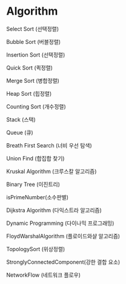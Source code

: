 # Algorithm

Select Sort (선택정렬)

Bubble Sort (버블정렬)
 
Insertion Sort (선택정렬)

Quick Sort (퀵정렬)

Merge Sort (병합정렬)

Heap Sort (힙정렬)

Counting Sort (개수정렬)

Stack (스택)

Queue (큐)

Breath First Search (너비 우선 탐색)

Union Find (합집합 찾기)

Kruskal Algorithm (크루스칼 알고리즘)

Binary Tree (이진트리)

isPrimeNumber(소수판별)

Dijkstra Algorithm (다익스트라 알고리즘)

Dynamic Programming (다이나믹 프로그래밍)

FloydWarshalAlgorithm (플로이드와샬 알고리즘)

TopologySort (위상정렬)

StronglyConnectedComponent(강한 결합 요소)

NetworkFlow (네트워크 플로우)
